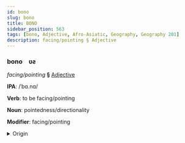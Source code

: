```yaml
---
id: bono
slug: bono
title: BONO
sidebar_position: 563
tags: [bono, Adjective, Afro-Asiatic, Geography, Geography 201]
description: facing/pointing § Adjective
---
```


### bono&emsp;<span kind="abugida">ʋƨ</span>

*facing/pointing* **§** [Adjective](../../tags/Adjective)

**IPA**: /ˈbɑ.nɑ/

**Verb**: to be facing/pointing

**Noun**: pointedness/directionality

**Modifier**: facing/pointing

<details>
    <summary>Origin</summary>
    Hebrew פָּנָה paná /pa'na/<br/>
    <em>Afro-Asiatic Language Family</em>
</details>